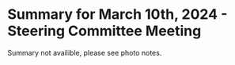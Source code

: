 # Summary for March 10th, 2024 - Steering Committee Meeting

Summary not availible, please see photo notes.
